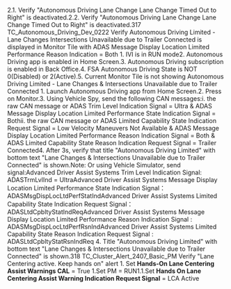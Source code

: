 2.1. Verify "Autonomous Driving Lane Change Lane Change Timed Out to Right" is deactivated.2.2. Verify "Autonomous Driving Lane Change Lane Change Timed Out to Right" is deactivated.317 TC_Autonomous_Driving_Dev_0222 Verify Autonomous Driving Limited - Lane Changes Intersections Unavailable due to Trailer Connected is displayed in Monitor Tile with ADAS Message Display Location Limited Performance Reason Indication = Both 1. IVI is in RUN mode2. Autonomous Driving app is enabled in Home Screen.3. Autonomous Driving subscription is enabled in Back Office.4. FSA Autonomous Driving State is NOT 0(Disabled) or 2(Active).5. Current Monitor Tile is not showing Autonomous Driving Limited - Lane Changes & Intersections Unavailable due to Trailer Connected 1. Launch Autonomous Driving app from Home Screen.2. Press on Monitor.3. Using Vehicle Spy, send the following CAN messages:i. the raw CAN message or ADAS Trim Level Indication Signal = Ultra & ADAS Message Display Location Limited Performance State Indication Signal = Bothii. the raw CAN message or ADAS Limited Capability State Indication Request Signal = Low Velocity Maneuvers Not Available & ADAS Message Display Location Limited Performance Reason Indication Signal = Both & ADAS Limited Capability State Reason Indication Request Signal = Trailer Connected4. After 3s, verify that title "Autonomous Driving Limited" with bottom text "Lane Changes & Intersections Unavailable due to Trailer Connected" is shown.Note: Or using Vehicle Simulator, send signal:Advanced Driver Assist Systems Trim Level Indication Signal: ADASTrmLvlInd = UltraAdvanced Driver Assist Systems Message Display Location Limited Performance State Indication Signal：ADASMsgDispLocLtdPerfStatIndAdvanced Driver Assist Systems Limited Capability State Indication Request Signal：ADASLtdCpbltyStatIndReqAdvanced Driver Assist Systems Message Display Location Limited Performance Reason Indication Signal : ADASMsgDispLocLtdPerfRsnIndAdvanced Driver Assist Systems Limited Capability State Reason Indication Request Signal : ADASLtdCpbltyStatRsnIndReq 4. Title "Autonomous Driving Limited" with bottom text "Lane Changes & Intersections Unavailable due to Trailer Connected" is shown.318 TC_Cluster_Alert_2407_Basic_PM Verify "Lane Centering active. Keep hands on" alert 1. Set **Hands-On Lane Centering Assist Warnings CAL** = True 1.Set PM = RUN1.1.Set **Hands On Lane Centering Assist Warning Indication Request Signal** = LCA Active